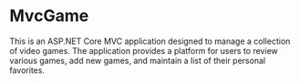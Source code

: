 # MvcGame

This is an ASP.NET Core MVC application designed to manage a collection of video games. The application provides a platform for users to review various games, add new games, and maintain a list of their personal favorites.
